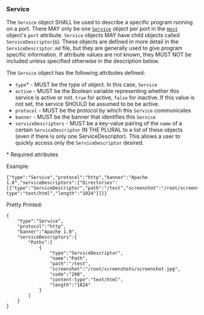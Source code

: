 ### Service

The `Service` object SHALL be used to describe a specific program running on a port. There MAY only be one [`Service`](Service.md) object per port in the [`Host`](Host.md) object's `port` attribute. `Service` objects MAY have child objects called `ServiceDescriptor`(s). These objects are defined in more detail in the `ServiceDescriptor.md` file, but they are generally used to give program specific information. If attribute values are not known, they MUST NOT be included unless specified otherwise in the description below.  

The `Service` object has the following attributes defined:
* `type`* - MUST be the type of object. In this case, `Service`
* `active` - MUST be the Boolean variable representing whether this service is active or not. `true` for active, `false` for inactive. If this value is not set, the service SHOULD be assumed to be be active.
* `protocol` - MUST be the protocol by which this `Service` communicates	
* `banner` - MUST be the banner that identifies this `Service`
* `serviceDescriptors` - MUST be a key-value pairing of the `name` of a certain `ServiceDescriptor` IN THE PLURAL to a list of these objects (even if there is only one ServiceDescriptor). This allows a user to quickly access only the `ServiceDescriptor` desired.

\* Required attributes

Example:
```
{"type":"Service","protocol":"http","banner":"Apache 1.0","serviceDescriptors":{"Directories":[{"type":"ServiceDescriptor","path":"/test","screenshot":"/root/screenshots/screenshot.jpg","code":"200","content-type":"text/html","length":"1024"}]}}
```

Pretty Printed:
```
{
    "type":"Service",
    "protocol":"http",
    "banner":"Apache 1.0",
    "serviceDescriptors":{
        "Paths":[
            {
                "type":"ServiceDescriptor",
                "name":"Path",
                "path":"/test",
                "screenshot":"/root/screenshots/screenshot.jpg",
                "code":"200",
                "content-type":"text/html",
                "length":"1024"
            }
        ]
    }
}
```
